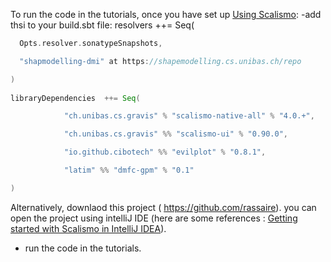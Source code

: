 
To run the code in the tutorials, once you have set up [Using Scalismo](https://scalismo.org/docs/):
-add thsi to your build.sbt file:
resolvers ++= Seq(
``` Scala
  Opts.resolver.sonatypeSnapshots,

  "shapmodelling-dmi" at https://shapemodelling.cs.unibas.ch/repo

)
 
libraryDependencies  ++= Seq(

            "ch.unibas.cs.gravis" % "scalismo-native-all" % "4.0.+",

            "ch.unibas.cs.gravis" %% "scalismo-ui" % "0.90.0",

            "io.github.cibotech" %% "evilplot" % "0.8.1",

            "latim" %% "dmfc-gpm" % "0.1"

)
```
Alternatively, downlaod this  project ( https://github.com/rassaire).
you can open the project using  intelliJ IDE (here are some references : [Getting started with Scalismo in IntelliJ IDEA](https://scalismo.org/docs/ide)).
- run the code in the tutorials.
